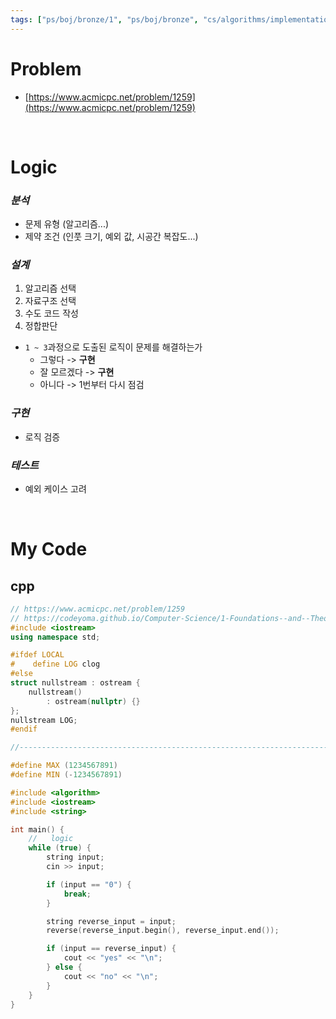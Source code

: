 ```yaml
---
tags: ["ps/boj/bronze/1", "ps/boj/bronze", "cs/algorithms/implementation/ps","cs/algorithms/string/ps"]
---
```


# Problem
- [https://www.acmicpc.net/problem/1259](https://www.acmicpc.net/problem/1259)

<br/>

# Logic

### *분석*
- 문제 유형 (알고리즘...)
- 제약 조건 (인풋 크기, 예외 값, 시공간 복잡도...)

### *설계*
1. 알고리즘 선택
2. 자료구조 선택
3. 수도 코드 작성
4. 정합판단
  - `1 ~ 3`과정으로 도출된 로직이 문제를 해결하는가
    - 그렇다 -> **구현**
    - 잘 모르겠다 -> **구현**
    - 아니다 -> 1번부터 다시 점검

### *구현*
- 로직 검증

### *테스트*
- 예외 케이스 고려

<br/>

# My Code
## cpp
```cpp title="boj/1259.cpp"
// https://www.acmicpc.net/problem/1259
// https://codeyoma.github.io/Computer-Science/1-Foundations--and--Theory/Algorithms/ps/boj/1259/1259
#include <iostream>
using namespace std;

#ifdef LOCAL
#    define LOG clog
#else
struct nullstream : ostream {
    nullstream()
        : ostream(nullptr) {}
};
nullstream LOG;
#endif

//--------------------------------------------------------------------------------------------------

#define MAX (1234567891)
#define MIN (-1234567891)

#include <algorithm>
#include <iostream>
#include <string>

int main() {
    //   logic
    while (true) {
        string input;
        cin >> input;

        if (input == "0") {
            break;
        }

        string reverse_input = input;
        reverse(reverse_input.begin(), reverse_input.end());

        if (input == reverse_input) {
            cout << "yes" << "\n";
        } else {
            cout << "no" << "\n";
        }
    }
}

```
